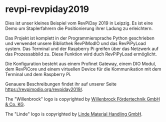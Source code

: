 # revpi-revpiday2019

Dies ist unser kleines Beispiel vom RevPiDay 2019 in Leipzig. Es ist eine Demo um Staplerfahrern die Positionierung ihrer Ladung zu erleichtern.

Das Projekt ist komplett in der Programmiersprache Python geschrieben und verwendet unsere Bibliothek RevPiModIO und das RevPiPyLoad system. Das Terminal und der Raspberry Pi greifen über das Netzwerk auf das Prozessabbild zu. Diese Funktion wird duch RevPiPyLoad ermöglicht.

Die Konfiguration besteht aus einem Profinet Gateway, einem DIO Modul, dem RevPiCore und einem virtuellen Device für die Kommunikation mit dem Terminal und dem Raspberry Pi.

Genauere Beschreibungen findet ihr auf unserer Seite https://revpimodio.org/revpiday2019/.

The "Willenbrock" logo is copyrighted by [Willenbrock Fördertechnik GmbH & Co. KG](https://www.willenbrock.de/).

The "Linde" logo is copyrighted by [Linde Material Handling GmbH](https://www.linde-mh.de/).
